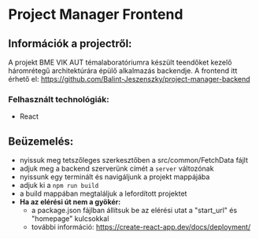# Project Manager Frontend

## Információk a projectről:

A projekt BME VIK AUT témalaboratóriumra készült teendőket kezelő háromrétegű architektúrára épülő alkalmazás backendje. A frontend itt érhető el: https://github.com/Balint-Jeszenszky/project-manager-backend

### Felhasznált technológiák:
- React

## Beüzemelés:
- nyissuk meg tetszőleges szerkesztőben a src/common/FetchData fájlt
- adjuk meg a backend szerverünk címét a `server` változónak
- nyissunk egy terminált és navigáljunk a projekt mappájába
- adjuk ki a `npm run build`
- a build mappában megtaláljuk a lefordított projektet
- __Ha az elérési út nem a gyökér:__
    - a package.json fájlban állítsuk be az elérési utat a "start_url" és  "homepage" kulcsokkal
    - további információ: https://create-react-app.dev/docs/deployment/